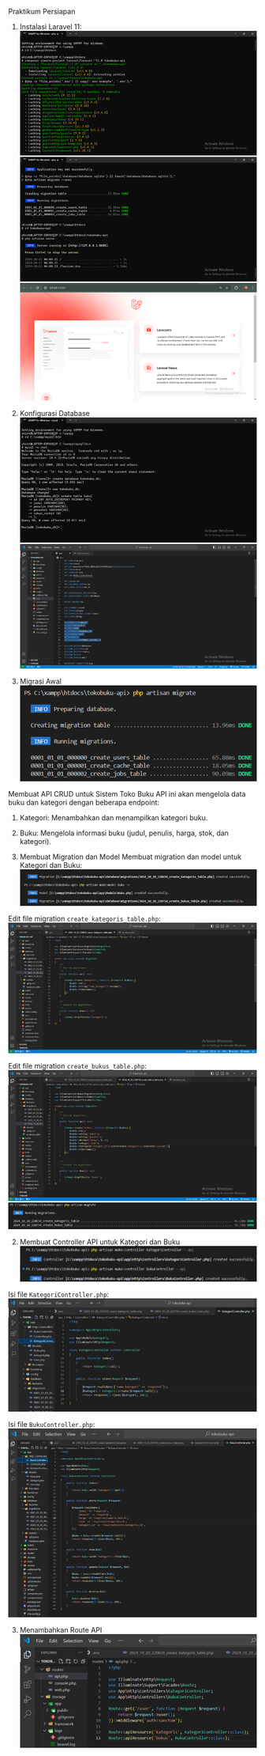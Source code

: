 Praktikum
Persiapan

1. Instalasi Laravel 11:
   ![Screenshot tokobuku-api](images/1.png)
   ![Screenshot tokobuku-api](images/2.png)
   ![Screenshot tokobuku-api](images/3.png)

2. Konfigurasi Database
   ![Screenshot tokobuku-api](images/4.png)
   ![Screenshot tokobuku-api](images/5.png)

3. Migrasi Awal
   ![Screenshot tokobuku-api](images/6.png)

Membuat API CRUD untuk Sistem Toko Buku
API ini akan mengelola data buku dan kategori dengan beberapa endpoint:

1. Kategori: Menambahkan dan menampilkan kategori buku.
2. Buku: Mengelola informasi buku (judul, penulis, harga, stok, dan kategori).

3. Membuat Migration dan Model
   Membuat migration dan model untuk Kategori dan Buku:
   ![Screenshot tokobuku-api](images/7.png)

Edit file migration `create_kategoris_table.php`:
![Screenshot tokobuku-api](images/8.png)

Edit file migration `create_bukus_table.php`:
![Screenshot tokobuku-api](images/9.png)
![Screenshot tokobuku-api](images/10.png)

2. Membuat Controller API untuk Kategori dan Buku
   ![Screenshot tokobuku-api](images/11.png)

Isi file `KategoriController.php`:
![Screenshot tokobuku-api](images/12.png)

Isi file `BukuController.php`:
![Screenshot tokobuku-api](images/13.png)

3. Menambahkan Route API
   ![Screenshot tokobuku-api](images/14.png)